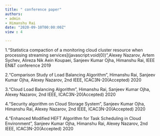 ```yaml
---
title: " conference paper"
authors:
- admin
- Himanshu Rai
date: "2020-09-10T00:00:00Z"
view : 4

---
```


<!--StartFragment-->

1.“Statistica compaction of a monitoring cloud cluster resource when processing streaming services](javascript:void(0))”,Alexey Nazarov, Artem Sychev, Alireza Nik Aein Koupaei, Sanjeev Kumar Ojha, Himanshu Rai, IEEE EN&T conference 2019

2.“Comparison Study of Load Balancing Algorithm”, Himanshu Rai, Sanjeev Kumar Ojha, Alexey Nazarov, 2nd IEEE, ICAC3N-20(Accepted) 2020

3.“Cloud Load Balancing Algorithm”, Himanshu Rai, Sanjeev Kumar Ojha, Alexey Nazarov, 2nd IEEE, ICAC3N-20(Accepted) 2020

4.“Security algorithm on Cloud Storage System”, Sanjeev Kumar Ojha, Himanshu Rai, Alexey Nazarov, 2nd IEEE, ICAC3N-20(Accepted) 2020

4.“Enhanced Modified HEFT Algorithm for Task Scheduling in Cloud Environment”, Sanjeev Kumar Ojha, Himanshu Rai, Alexey Nazarov, 2nd IEEE, ICAC3N-20(Accepted) 2020

<!--EndFragment-->


